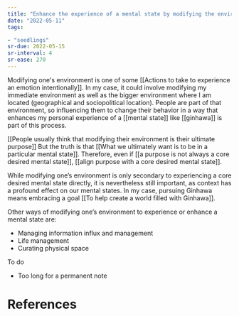 ```yaml
---
title: "Enhance the experience of a mental state by modifying the environment"
date: "2022-05-11"
tags:

- "seedlings"
sr-due: 2022-05-15
sr-interval: 4
sr-ease: 270
---
```


Modifying one's environment is one of some [[Actions to take to experience an emotion intentionally]]. In my case, it could involve modifying my immediate environment as well as the bigger environment where I am located (geographical and sociopolitical location). People are part of that environment, so influencing them to change their behavior in a way that enhances my personal experience of a [[mental state]] like [[ginhawa]] is part of this process.

[[People usually think that modifying their environment is their ultimate purpose]] But the truth is that [[What we ultimately want is to be in a particular mental state]]. Therefore, even if [[a purpose is not always a core desired mental state]], [[align purpose with a core desired mental state]].

While modifying one’s environment is only secondary to experiencing a core desired mental state directly, it is nevertheless still important, as context has a profound effect on our mental states. In my case, pursuing Ginhawa means embracing a goal [[To help create a world filled with Ginhawa]].

Other ways of modifying one’s environment to experience or enhance a mental state are:

- Managing information influx and management
- Life management
- Curating physical space

To do
- Too long for a permanent note

# References


